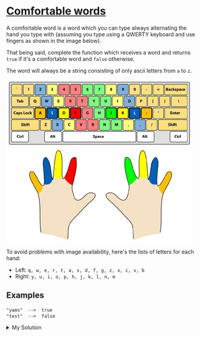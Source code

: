 # [Comfortable words](https://www.codewars.com/kata/56684677dc75e3de2500002b)

A comfortable word is a word which you can type always alternating the hand you type with (assuming you type using a
QWERTY keyboard and use fingers as shown in the image below).

That being said, complete the function which receives a word and returns `true` if it's a comfortable word and `false`
otherwise.

The word will always be a string consisting of only ascii letters from `a` to `z`.

![](../images/comfortable_words.jpg)

To avoid problems with image availability, here's the lists of letters for each hand:

- Left: `q, w, e, r, t, a, s, d, f, g, z, x, c, v, b`
- Right: `y, u, i, o, p, h, j, k, l, n, m`

## Examples

    "yams"  -->  true
    "test"  -->  false

<details><summary>My Solution</summary>

```js
const comfortableWord = word => {
  const left = ['q', 'w', 'e', 'r', 't', 'a', 's', 'd', 'f', 'g', 'z', 'x', 'c', 'v', 'b']
  const right = ['y', 'u', 'i', 'o', 'p', 'h', 'j', 'k', 'l', 'n', 'm']

  for (let i = 0; i < word.length - 1; i++) {
    if (left.includes(word[i]) && left.includes(word[i + 1])) return false
    if (right.includes(word[i]) && right.includes(word[i + 1])) return false
  }

  return true
}
```

</details>

